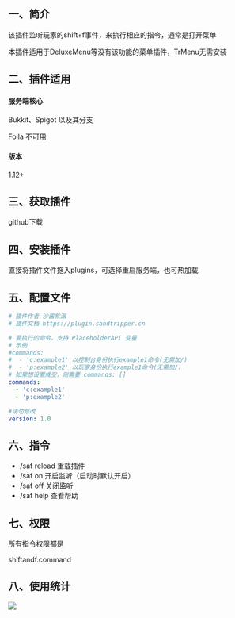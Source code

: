 ## 一、简介

该插件监听玩家的shift+f事件，来执行相应的指令，通常是打开菜单

本插件适用于DeluxeMenu等没有该功能的菜单插件，TrMenu无需安装

## 二、插件适用

#### 服务端核心

Bukkit、Spigot 以及其分支

Foila 不可用

#### 版本

1.12+

## 三、获取插件

github下载

## 四、安装插件

直接将插件文件拖入plugins，可选择重启服务端，也可热加载

## 五、配置文件

```yaml
# 插件作者 沙酱紫漏
# 插件文档 https://plugin.sandtripper.cn

# 要执行的命令，支持 PlaceholderAPI 变量
# 示例
#commands:
#  - 'c:example1' 以控制台身份执行example1命令(无需加/)
#  - 'p:example2' 以玩家身份执行example1命令(无需加/)
# 如果想设置成空，则需要 commands: []
commands:
  - 'c:example1'
  - 'p:example2'

#请勿修改
version: 1.0
```

## 六、指令

* /saf reload 重载插件
* /saf on 开启监听（启动时默认开启）
* /saf off 关闭监听
* /saf help 查看帮助

## 七、权限

所有指令权限都是

shiftandf.command

## 八、使用统计

![](https://bstats.org/signatures/bukkit/ShiftAndF.svg)
